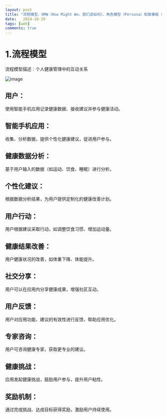 ```yaml
---
layout: post
title: "流程模型、HMW（How Might We，我们该如何）、角色模型（Persona）和故事板（Storyboard）"
date:   2024-10-29
tags: [web]
comments: true
---
```

<!-- more -->

# 1.流程模型

流程模型描述：个人健康管理中的互动关系

![image](https://github.com/user-attachments/assets/b8a61e84-57ec-420a-972c-8055fb944101)

## 用户：

使用智能手机应用记录健康数据、接收建议并参与健康活动。

## 智能手机应用：

收集、分析数据，提供个性化健康建议，促进用户参与。

## 健康数据分析：

基于用户输入的数据（如运动、饮食、睡眠）进行分析。

## 个性化建议：

根据数据分析结果，为用户提供定制化的健康改善计划。
## 用户行动：

用户根据建议采取行动，如调整饮食习惯、增加运动量。
## 健康结果改善：

用户健康状况的改善，如体重下降、体能提升。

## 社交分享：

用户可以在应用内分享健康成果，增强社区互动。

## 用户反馈：

用户对应用功能、建议的有效性进行反馈，帮助应用优化。

## 专家咨询：

用户可咨询健康专家，获取更专业的建议。

## 健康挑战：

应用发起健康挑战，鼓励用户参与，提升用户粘性。

## 奖励机制：

通过完成挑战、达成目标获得奖励，激励用户持续使用。

